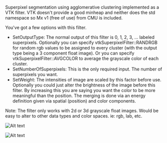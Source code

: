 Superpixel segmentation using agglomerative clustering implemented as a VTK filter. VTK doesn't provide a good minheap and neither does the std namespace so Mx v1 (free of use) from CMU is included.

You've got a few options with this filter.
- SetOutputType: The normal output of this filter is 0, 1, 2, 3, ... labeled superpixels. Optionally you can specify vtkSuperpixelFilter::RANDRGB for random rgb values to be assigned to every cluster (with the output type being a 3 component float image). Or you can specify vtkSuperpixelFilter::AVGCOLOR to average the grayscale color of each cluster.
- SetNumberOfSuperpixels: This is the only required input. The number of superpixels you want.
- SetWeight: The intensities of image are scaled by this factor before use. Optionally you could just alter the brightness of the image before this filter. By increasing this you are saying you want the color to be more meaningful than the position. The merging is done via an energy definition given via spatial (position) and color components.

Note: The filter only works with 2d or 3d grayscale float images. Would be easy to alter to other data types and color spaces. ie: rgb, lab, etc.

![Alt text](https://andaharoo.files.wordpress.com/2017/11/superpixel-segmentation.png?w=1140)

![Alt text](https://andaharoo.files.wordpress.com/2017/12/output.png?w=354&h=236)